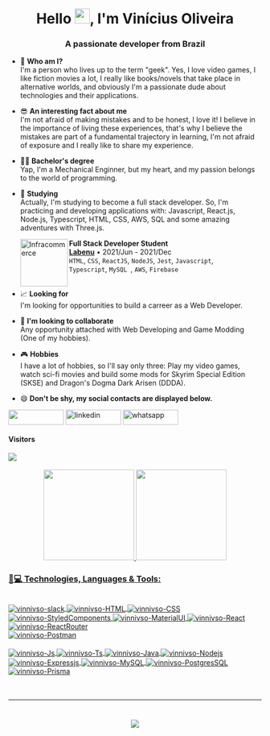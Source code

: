 <h1 align="center">Hello <img src="https://camo.githubusercontent.com/e8e7b06ecf583bc040eb60e44eb5b8e0ecc5421320a92929ce21522dbc34c891/68747470733a2f2f6d656469612e67697068792e636f6d2f6d656469612f6876524a434c467a6361737252346961377a2f67697068792e676966" alt="waving hand" width="30" height="30">, I'm Vinícius Oliveira</h1>
<h3 align="center">A passionate developer from Brazil</h3>

- 🤔 <strong> Who am I? </strong> </br> I'm a person who lives up to the term "geek". Yes, I love video games, I like fiction movies a lot, I really like books/novels that take place in alternative worlds, and obviously I'm a passionate dude about technologies and their applications.


- 😎 <strong> An interesting fact about me </strong> </br> I'm not afraid of making mistakes and to be honest, I love it! I believe in the importance of living these experiences, that's why I believe the mistakes are part of a fundamental trajectory in learning, I'm not afraid of exposure and I really like to share my experience.


- 👨‍🎓 <strong> Bachelor's degree </strong> </br> Yap, I'm a Mechanical Enginner, but my heart, and my passion belongs to the world of programming.


- 🌱 <strong> Studying </strong> </br> Actually, I'm studying to become a full stack developer. So, I'm practicing and developing applications with: Javascript, React.js, Node.js, Typescript, HTML, CSS, AWS, SQL and some amazing adventures with Three.js.

    [<img align="left" height="94px" width="94px" alt="Infracommerce" src="https://user-images.githubusercontent.com/73656973/135145144-b8572a6c-b44e-4337-9b83-bde7f21b9327.png"/>](https://www.labenu.com.br/)
    **Full Stack Developer Student** \
    [**Labenu**](https://www.labenu.com.br/) • 2021/Jun - 2021/Dec \
    `HTML`, `CSS`, `ReactJS`, `NodeJS`, `Jest`, `Javascript`, \
    `Typescript`, `MySQL `, `AWS`,  `Firebase` \
    <br/>


- 📈 <strong> Looking for </strong> </br> I'm looking for opportunities to build a carreer as a Web Developer.


- 👯 <strong> I'm looking to collaborate </strong> </br> Any opportunity attached with Web Developing and Game Modding (One of my hobbies).


- 🎮 <strong> Hobbies </strong> </br> I have a lot of hobbies, so I'll say only three: Play my video games, watch sci-fi movies and build some mods for Skyrim Special Edition (SKSE) and Dragon's Dogma Dark Arisen (DDDA).


- 😄 <strong> Don't be shy, my social contacts are displayed below. </strong>

[<img src="https://img.shields.io/badge/Gmail-D14836?style=for-the-badge&logo=gmail&logoColor=white" height="30" width="110" align ="center">](mailto:vinnivsob@gmail.com)
<a href="https://www.linkedin.com/in/vinicius-oliveira-developer/" target="blank"><img align="center" src="https://img.shields.io/badge/LinkedIn-0077B5?style=for-the-badge&logo=linkedin&logoColor=white" alt="linkedin" height="30" width="110" /></a>
<a href="https://api.whatsapp.com/send?phone=5511989638553" target="blank"><img align="center" src="https://img.shields.io/badge/WhatsApp-25D366?style=for-the-badge&logo=whatsapp&logoColor=white" alt="whatsapp" height="30" width="110" /></a>

<div>  
  <h4> Visitors </h4>
  <img src="https://profile-counter.glitch.me/vinnivso/count.svg">
</div>

<br/>

<div align="center">
  <a href="https://github.com/vinnivso">
  <img height="180em" src="https://github-readme-stats.vercel.app/api?username=vinnivso&show_icons=true&theme=dark&include_all_commits=true&count_private=true"/>
  <img height="180em" src="https://github-readme-stats.vercel.app/api/top-langs/?username=vinnivso&layout=compact&langs_count=8&theme=dark"/>
</div>
    
  <h3 align="left">🚀💻 Technologies, Languages & Tools:</h3>
  <div style="display: inline_block"><br>
  <img align="center" alt="vinnivso-slack" src="https://img.shields.io/badge/Slack-4A154B?style=for-the-badge&logo=slack&logoColor=white">
  <img align="center" alt="vinnivso-HTML" src="https://img.shields.io/badge/HTML5-E34F26?style=for-the-badge&logo=html5&logoColor=white">
  <img align="center" alt="vinnivso-CSS" src="https://img.shields.io/badge/CSS3-1572B6?style=for-the-badge&logo=css3&logoColor=white">
  <img align="center" alt="vinnivso-StyledComponents" src="https://img.shields.io/badge/styled--components-DB7093?style=for-the-badge&logo=styled-components&logoColor=white">
  <img align="center" alt="vinnivso-MaterialUI" src="https://img.shields.io/badge/Material--UI-0081CB?style=for-the-badge&logo=material-ui&logoColor=white">
  <img align="center" alt="vinnivso-React" src="https://img.shields.io/badge/React-20232A?style=for-the-badge&logo=react&logoColor=61DAFB">
  <img align="center" alt="vinnivso-ReactRouter" src="https://img.shields.io/badge/React_Router-CA4245?style=for-the-badge&logo=react-router&logoColor=white">
    <br/>
  <img align="center" alt="vinnivso-Postman" src="https://img.shields.io/badge/Postman-FF6C37?style=for-the-badge&logo=postman&logoColor=white">
    <br/>
    <br/>
  <img align="center" alt="vinnivso-Js" src="https://img.shields.io/badge/JavaScript-323330?style=for-the-badge&logo=javascript&logoColor=F7DF1E">
  <img align="center" alt="vinnivso-Ts" src="https://img.shields.io/badge/TypeScript-007ACC?style=for-the-badge&logo=typescript&logoColor=white">
  <img align="center" alt="vinnivso-Java" src="https://img.shields.io/badge/Java-ED8B00?style=for-the-badge&logo=java&logoColor=white">
  <img align="center" alt="vinnivso-Nodejs" src="https://img.shields.io/badge/Node.js-43853D?style=for-the-badge&logo=node.js&logoColor=white">
  <img align="center" alt="vinnivso-Expressjs" src="https://img.shields.io/badge/Express.js-404D59?style=for-the-badge">
  <img align="center" alt="vinnivso-MySQL" src="https://img.shields.io/badge/MySQL-00000F?style=for-the-badge&logo=mysql&logoColor=white">
  <img align="center" alt="vinnivso-PostgresSQL" src="https://img.shields.io/badge/PostgreSQL-316192?style=for-the-badge&logo=postgresql&logoColor=white">
    <br/>
  <img align="center" alt="vinnivso-Prisma" src="https://img.shields.io/badge/Prisma-3982CE?style=for-the-badge&logo=Prisma&logoColor=white">
</div>
<br/>
<br/>
  
<div> 
 
  ---
  
  <!-- GIF MARIO -->
  <h1 align="center">
    <a>
      <img src="https://user-images.githubusercontent.com/78452566/140799812-a9c3a701-3b74-47fb-be11-c2363d68cd31.gif">
    </a>
  </h1>
  
</div>




